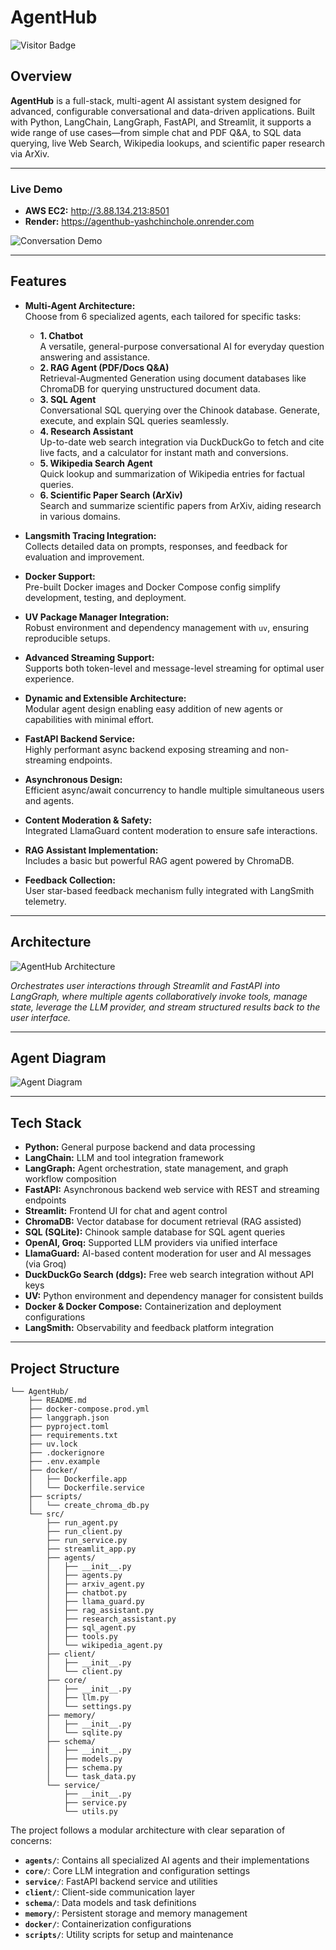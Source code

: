 # AgentHub

![Visitor Badge](https://visitor-badge.laobi.icu/badge?page_id=yashchinchole/AgentHub)

## Overview

**AgentHub** is a full-stack, multi-agent AI assistant system designed for advanced, configurable conversational and data-driven applications. Built with Python, LangChain, LangGraph, FastAPI, and Streamlit, it supports a wide range of use cases—from simple chat and PDF Q&A, to SQL data querying, live Web Search, Wikipedia lookups, and scientific paper research via ArXiv.

---

### Live Demo

- **AWS EC2:** http://3.88.134.213:8501
- **Render:** https://agenthub-yashchinchole.onrender.com

![Conversation Demo](media/AgentHub.gif)

---

## Features

- **Multi-Agent Architecture:**  
  Choose from 6 specialized agents, each tailored for specific tasks:

  - **1. Chatbot**  
    A versatile, general-purpose conversational AI for everyday question answering and assistance.
  - **2. RAG Agent (PDF/Docs Q&A)**  
    Retrieval-Augmented Generation using document databases like ChromaDB for querying unstructured document data.
  - **3. SQL Agent**  
    Conversational SQL querying over the Chinook database. Generate, execute, and explain SQL queries seamlessly.
  - **4. Research Assistant**  
    Up-to-date web search integration via DuckDuckGo to fetch and cite live facts, and a calculator for instant math and conversions.
  - **5. Wikipedia Search Agent**  
    Quick lookup and summarization of Wikipedia entries for factual queries.
  - **6. Scientific Paper Search (ArXiv)**  
    Search and summarize scientific papers from ArXiv, aiding research in various domains.

- **Langsmith Tracing Integration:**  
  Collects detailed data on prompts, responses, and feedback for evaluation and improvement.
- **Docker Support:**  
  Pre-built Docker images and Docker Compose config simplify development, testing, and deployment.
- **UV Package Manager Integration:**  
  Robust environment and dependency management with `uv`, ensuring reproducible setups.
- **Advanced Streaming Support:**  
  Supports both token-level and message-level streaming for optimal user experience.
- **Dynamic and Extensible Architecture:**  
  Modular agent design enabling easy addition of new agents or capabilities with minimal effort.
- **FastAPI Backend Service:**  
  Highly performant async backend exposing streaming and non-streaming endpoints.
- **Asynchronous Design:**  
  Efficient async/await concurrency to handle multiple simultaneous users and agents.
- **Content Moderation & Safety:**  
  Integrated LlamaGuard content moderation to ensure safe interactions.
- **RAG Assistant Implementation:**  
  Includes a basic but powerful RAG agent powered by ChromaDB.
- **Feedback Collection:**  
  User star-based feedback mechanism fully integrated with LangSmith telemetry.

---

## Architecture

![AgentHub Architecture](media/agent_architecture.png)

_Orchestrates user interactions through Streamlit and FastAPI into LangGraph, where multiple agents collaboratively invoke tools, manage state, leverage the LLM provider, and stream structured results back to the user interface._

---

## Agent Diagram

![Agent Diagram](media/agent_diagram.png)

---

## Tech Stack

- **Python:** General purpose backend and data processing
- **LangChain:** LLM and tool integration framework
- **LangGraph:** Agent orchestration, state management, and graph workflow composition
- **FastAPI:** Asynchronous backend web service with REST and streaming endpoints
- **Streamlit:** Frontend UI for chat and agent control
- **ChromaDB:** Vector database for document retrieval (RAG assisted)
- **SQL (SQLite):** Chinook sample database for SQL agent queries
- **OpenAI, Groq:** Supported LLM providers via unified interface
- **LlamaGuard:** AI-based content moderation for user and AI messages (via Groq)
- **DuckDuckGo Search (ddgs):** Free web search integration without API keys
- **UV:** Python environment and dependency manager for consistent builds
- **Docker & Docker Compose:** Containerization and deployment configurations
- **LangSmith:** Observability and feedback platform integration

---

## Project Structure

```
└── AgentHub/
    ├── README.md
    ├── docker-compose.prod.yml
    ├── langgraph.json
    ├── pyproject.toml
    ├── requirements.txt
    ├── uv.lock
    ├── .dockerignore
    ├── .env.example
    ├── docker/
    │   ├── Dockerfile.app
    │   └── Dockerfile.service
    ├── scripts/
    │   └── create_chroma_db.py
    └── src/
        ├── run_agent.py
        ├── run_client.py
        ├── run_service.py
        ├── streamlit_app.py
        ├── agents/
        │   ├── __init__.py
        │   ├── agents.py
        │   ├── arxiv_agent.py
        │   ├── chatbot.py
        │   ├── llama_guard.py
        │   ├── rag_assistant.py
        │   ├── research_assistant.py
        │   ├── sql_agent.py
        │   ├── tools.py
        │   └── wikipedia_agent.py
        ├── client/
        │   ├── __init__.py
        │   └── client.py
        ├── core/
        │   ├── __init__.py
        │   ├── llm.py
        │   └── settings.py
        ├── memory/
        │   ├── __init__.py
        │   └── sqlite.py
        ├── schema/
        │   ├── __init__.py
        │   ├── models.py
        │   ├── schema.py
        │   └── task_data.py
        └── service/
            ├── __init__.py
            ├── service.py
            └── utils.py
```

The project follows a modular architecture with clear separation of concerns:

- **`agents/`**: Contains all specialized AI agents and their implementations
- **`core/`**: Core LLM integration and configuration settings
- **`service/`**: FastAPI backend service and utilities
- **`client/`**: Client-side communication layer
- **`schema/`**: Data models and task definitions
- **`memory/`**: Persistent storage and memory management
- **`docker/`**: Containerization configurations
- **`scripts/`**: Utility scripts for setup and maintenance
